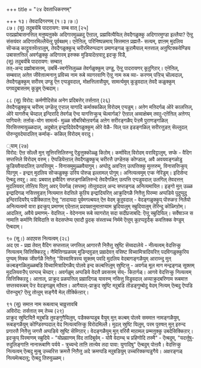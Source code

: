 +++
title = "२४ देवताधिकरणम्"

+++
१३। तेवदादिगरणम् (१।३।७।)  
८७। (सू) तदुबर्यबि पादरायण: सम्ब वात् [२५]  
परप्रह्मोबासनत्तिल् मऩुष्यऩुक्के अदिगारमुळ्ळदु ऎऩ्ऱाल्, प्रह्मवित्यैयिल् तेवदैगळुक्कु अदिगारमुण्डा इल्लैया? ऎऩ्ऱु संसयंवर अदिगारमिल्लैयॆऩ्ऱु पूर्वबक्षम्। एऩॆऩिल्, परिनिष्पन्नमाय् सित्तमाऩ प्रह्मत्तै- सत्यम्, ज्ञाऩम् मुदलिय सॊऱ्कळ् काट्टुवऩवॆऩ्ऱालुम्, तेवदैगळुक्कुच् चरीरमिरुप्पदाग प्रमाणङ्गळ् कूऱामैयाल् मऩत्ताल् अऩुष्टिक्कवेण्डिय उबासऩत्तिल् अवर्गळुक्कु अदिगारम् इरुक्क मुडियादॆऩ्ऱवाऱु इदऱ्कु विडै,  
(सू) तदुबर्यबि पादरायण: सम्बात्  
तत्-अन्द प्रह्मोबासऩम्, उबर्बि-स्वर्गत्तिलुळ्ळ तेवर्गळुक्कुम् उण्डु, ऎऩ्ऱु पादरायणर् कूऱुगिऱार्। एऩॆऩिल्, सम्बवात् अऩेऩ जीवेऩात्मनानु प्रविच्य नाम रूबे व्यागरवाणि ऎऩ्ऱु नाम रूब व्या- करणम् पऱ्ऱिच् चॊल्वदाल्, तेवदैगळुक्कुम् सरीरम् उण्डु ऎऩ एऱ्पडुवदाल्, मोक्षत्तिलासैयुम्, सामर्त्यमुम् कूडुवदाल् तेवदै कळुक्कुम् पगवदुबासऩम् कूडुम् ऎऩ्बदाम्।

८८ (सू) विरोद: कर्मणीदिसेन्न अनेग प्रदिबत्तेर् तर्सऩात् (२६)  
तेवदैगळुक्कुच् चरीरम् उण्डॆऩ्ऱु एऱ्ऱाल् यागादि कर्माक्कळिल् विरोदम् एऱ्पडुम्। अऩेग मऩिदर्गळ् ऒरे कालत्तिल्, ऒरे यागत्तैच् चॆय्दाल् इन्दिरादि तेवर्गळ् ऎन्द यागत्तिऱ्कुच् चॆल्वार्गळ्? ऎऩ्ऱाल् अव्वाक्षेबम् तवऱु-एऩॆऩिल् अऩेगप् पागियत्ते: तर्ऩाक्-योग सामर्त्य- मुळ्ळ सौबरिबोऩ्ऱवर्गळ् अऩेग सरीरङ्गळैप् पॆऱ्ऱमै पुराणङ्गळिल् पिरसित्तमायुळ्ळदाल्, अदुबोल् इन्द्रादिदेवदैगळुक्कुम् ऒरे वेळै- यिल् पल इडङ्गळिल् सरीरत्तुडऩ् सॆल्लुदल् पॊरुन्दुवदेयादलिऩ् कर्माक्- कळिल् विरोदम् वरादु।

्याम् (२७)  
विरोद: ऎऩ्ऱ सॊल्लै मुऩ् सूत्तिरत्तिलिरुन्दु ऎडुत्तुक्कॊळ्ळु किऱोम्। कर्माविल् विरोदम् वराविट्टालुम्, सप्के - वैदिग सप्तत्तिले विरोदम् वरुम्। ऎप्पडियॆऩ्ऱाल् तेवदैगळुक्कुच् चरीरत्तै उण्डॆऩक् कॊण्डाल्, अवै अवयवङ्गळोडु कूडियवैयादलिऩ् उत्पत्तियुम् - विनासमुमुळ्ळवैयागुम्। अप्पोदु अवऱ्ऱिऩ् उत्पत्तिक्कु मुऩ्ऩरुम्, विनासत्तिऱ्कुप् पिऱगुम् - इन्द्रऩ् मुदलिय सॊऱ्कळुक्कु उरिय पॊरुळ् इल्लामल् पोगुम्। अनित्यत्वमुम् एऱ्क नेरिडुम्। इदिसेन्द ऎऩ्बदु तवऱु। अद: प्रबवात् इव्वैदिग सप्तङ्गळिलिरुन्दे तेवदैगळिऩ् उत्पत्ति एऱ्पडुवदाल् उलगिल् तेवदत्तऩ् मुदलियवर् तोऩ्ऱिय पिऱगु अवर् पॆयर्गळ् (सप्तम्) तोऩ्ऱुवदाल् अन्द सप्तङ्गळ् अनित्यमायिऩ। इङ्गो मुऩ् उळ्ळ इन्द्रादिगळ् नसित्तवुडऩ् नित्यमाऩ वेदत्तिले कूऱिय इन्द्रादियरिऩ् आक्रुदिगळै निऩैत्तु पिरम्मा अप्पडिये पुदुप्पुदु इन्दिरादियरैप् पडैक्किऱाऩ् ऎऩ्ऱु “तादायदा पूर्वमगल्बयत् ऎऩ वेदम् कूऱुवदाल् - वेदङ्गळुक्कुप् पॊरुळऱ्ऱ निलैयो अनित्यत्वमो वारा इदऱ्कुप् प्रमाणम् एदॆऩ्ऱाल् प्रदयक्षाऩुमाऩाप्याम च्रुदियालुम् स्म्रुदियालुम् तॆरिन्दु कॊळ्गिऱोम्। आदलिऩ्, अवैये प्रमाणम्- वेदत्तिल् - वेदेननाम रूबे व्यागरोत् सदा सदीप्रजाबदि: ऎऩ्ऱु स्म्रुदियिल्। सर्वेषाञ्ज स नामाऩि कर्माणि विविदाऩि स वेदसप्तेप्य एवादौ प्रुदक् संस्ताच्च निर्ममे ऎऩ्ऱुम् कूऱप्पट्टदैक् कवऩिक्क वेण्डुम् ऎऩ्बदाम्।

९० (सू।) अदएवस नित्यत्वम् (२८)  
अद एव - प्रह्म तेवऩ् वैदिग सप्तत्ताल् जगत्तिल् आगारत्तै निऩैत्तु स्रुष्टि सॆय्वदालेये - नीत्यत्वम् वेदत्तिऱ्कु नित्यत्वम् सित्तिक्किऱदु। नैमित्तिगप्रळयम् मुडिन्दवुडऩ् प्रह्मदेवऩ् वसिष्ट विच्वामित्रादियरिऩ् पदविगळुक्कुरिय पुण्यम् मिक्क जीवर्गळै निऩैत्तु "विस्वामित्रस्य सूक्तम् पवदि मुदलिय वेदबागङ्गळैयुम् आराय्न्दु मुऩ् कल्बङ्गळिलुळ्ळबडि विच्वामित्रादिगळैप् पोलवे इन्द कल्बत्तिलुम् स्रुष्टित्तु - अवर्गळ् मूल माग मन्द्रङ्गळ् सूक्तम् मुदलियवऱ्ऱैप् परप्पच् चॆय्दार्। अवर्गळुम् अप्पडिये वेदत्तै प्रवसऩम् सॆय्- किऱार्गळ्। आगवे वेदत्तिऱ्कु नित्यत्वम् सित्तिक्किऱदु। आऩाल्, प्राक्रुद प्रळयत्तिल् प्रह्मादिगळ् यावरुम् नसित्तु विडुवदाल् अव्याक्रुदबरिणाम रूबमाऩ सप्तस्वरूबम् पॆऱ्ऱ वेदङ्गळुम् मऱैवऩ। आगैयाल्-प्राक्रुद स्रुष्टि मऱुबडि तॊडङ्गुम्बोदु वेदम् नित्यम् ऎऩ्बदु ऎप्पडि पॊरुन्दुम्? ऎऩ्ऱु तोऩ्ऱुम् सङ्गैयै मेल् तीर्क्किऩ्ऱार्।

९१ (सू) समाऩ नाम रूबत्वाच् चाव्रुत्तावबि  
अविरोद: तर्सऩात् स्म् तेच्च (२९)  
प्राक्रुद स्रुष्टियिऩै मऱुबडि तुवङ्गुगैयिलुम्, पडैक्कप्पडुब वैयुम् मुऩ् कल्बम् पोलवे सममाऩ नामङ्गळैयुम्, रूबङ्गळैयुम् कॊण्डिरुप्पदाल् वेद नित्यत्वत्तिऱ्कु विरोदमिल्लै। मुदल् स्रुष्टि यिलुम्, परम पुरुषऩ् मुऩ् इरुन्द प्रगारत्तै निऩैत्तु जगत्तै अप्पडिये स्रुष्टि सॆय्गिऱार्। वेदङ्गळैयुम् मुऩ् वरिसै माऱामल् प्रम्मऩुक्कु उबदेसिक्किऱार्। इदऱ्कुप् पिरमाणम् स्म्रुदिये - "योप्रह्माणम् विद तादिबूर्वम् - योवै वेदाम्च् च प्रहिणोदि तस्मै" - ऎऩ्बदुम्, "यदर्त्तुषु- रुदुलिङ्गाऩि नानारूबाणि पर्यये - त्रुच्यन्दे ताऩि ताऩ्येव तदा पावा: युगादिषु" ऎऩ्बदुम् पोऩ्ऱवै। वेदत्तिऱ्कु नित्यत्वम् ऎऩ्बदु मुऩ्बु उच्चरित्त क्रमत्तै निऩैत्तु अदे क्रमप्पडि मऱुबडियुम् उच्चरिक्कप्पडुगैये। अक्षरङ्गळ् नित्यमॆऩ्बदऩ्ऱु; ऎऩ्बदु तिरुवुळ्ळम्।

